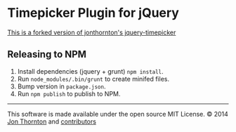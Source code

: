 Timepicker Plugin for jQuery
========================

[This is a forked version of jonthornton's jquery-timepicker](https://www.npmjs.com/package/timepicker)

Releasing to NPM
----------------

1. Install dependencies (jquery + grunt) `npm install`.
2. Run `node_modules/.bin/grunt` to create minifed files.
2. Bump version in `package.json`.
4. Run `npm publish` to publish to NPM.

- - -

This software is made available under the open source MIT License. &copy; 2014 [Jon Thornton](http://www.jonthornton.com) and [contributors](https://github.com/jonthornton/jquery-timepicker/graphs/contributors)
